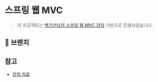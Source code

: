 # 스프링 웹 MVC

> 이 프로젝트는 [백기선님의 스프링 웹 MVC 강의](https://www.inflearn.com/course/%EC%9B%B9-mvc/dashboard) 기반으로 진행되었습니다.

## 🌴 브랜치

## 참고

- [강의 자료](https://docs.google.com/document/d/1n1NRQFowaYy3krfGRRXtAMHDf4KX1ypWPR5PJzAxiSk/edit)